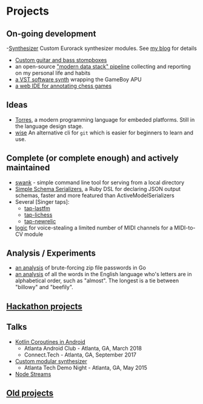 # Projects

## On-going development

-[Synthesizer](https://github.com/rabidaudio/synthesizer) Custom Eurorack synthesizer modules. See [my blog](https://rabid.audio/projects/synth) for details
- [Custom guitar and bass stompboxes](https://github.com/rabidaudio/effects)
- an open-source ["modern data stack" pipeline](https://github.com/rabidaudio/selfdata) collecting and reporting on my personal life and habits
- [a VST software synth](https://github.com/rabidaudio/gameboy-synth) wrapping the GameBoy APU
- [a web IDE for annotating chess games](https://github.com/rabidaudio/pgn-ide)

## Ideas

- [Torres](https://github.com/rabidaudio/Torres), a modern programming language for embeded platforms. Still in the language design stage.
- [wise](https://github.com/rabidaudio/wise) An alternative cli for `git` which is easier for beginners to learn and use.

## Complete (or complete enough) and actively maintained

- [swank](https://github.com/rabidaudio/swank) - simple command line tool for serving from a local directory
- [Simple Schema Serializers](https://github.com/fixdauto/simple_schema_serializers), a Ruby DSL for declaring JSON output schemas, faster and more featured than ActiveModelSerializers
- Several [Singer taps]:
  - [tap-lastfm](https://github.com/rabidaudio/tap-lastfm)
  - [tap-lichess](https://github.com/rabidaudio/tap-lichess)
  - [tap-newrelic](https://github.com/fixdauto/tap-newrelic)
- [logic](https://github.com/rabidaudio/midi-voicesteal) for voice-stealing a limited number of MIDI channels for a MIDI-to-CV module

## Analysis / Experiments

- [an analysis](https://github.com/rabidaudio/pwd) of brute-forcing zip file passwords in Go
- [an analysis](https://github.com/rabidaudio/alphabetical-words) of all the words in the English language who's letters are in alphabetical order, such as "almost". The longest is a tie between "billowy" and "beefily".

## [Hackathon projects](hackathons.md)

## Talks

- [Kotlin Coroutines in Android](https://github.com/rabidaudio/kotlin-coroutines-android)
  - Atlanta Android Club - Atlanta, GA, March 2018
  - Connect.Tech - Atlanta, GA, September 2017
- [Custom modular synthesizer](https://github.com/rabidaudio/synthesizer/tree/master/_old/presentation)
  - Atlanta Tech Demo Night - Atlanta, GA, May 2015
- [Node Streams](https://github.com/rabidaudio/stream-talk)

## [Old projects](archived.md)
